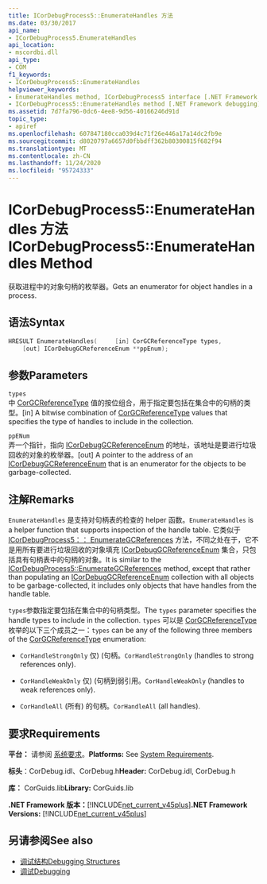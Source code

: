 ```yaml
---
title: ICorDebugProcess5::EnumerateHandles 方法
ms.date: 03/30/2017
api_name:
- ICorDebugProcess5.EnumerateHandles
api_location:
- mscordbi.dll
api_type:
- COM
f1_keywords:
- ICorDebugProcess5::EnumerateHandles
helpviewer_keywords:
- EnumerateHandles method, ICorDebugProcess5 interface [.NET Framework debugging]
- ICorDebugProcess5::EnumerateHandles method [.NET Framework debugging]
ms.assetid: 7d7fa796-0dc6-4ee8-9d56-40166246d91d
topic_type:
- apiref
ms.openlocfilehash: 607847180cca039d4c71f26e446a17a14dc2fb9e
ms.sourcegitcommit: d8020797a6657d0fbbdff362b80300815f682f94
ms.translationtype: MT
ms.contentlocale: zh-CN
ms.lasthandoff: 11/24/2020
ms.locfileid: "95724333"
---
```

# <a name="icordebugprocess5enumeratehandles-method"></a><span data-ttu-id="908d9-102">ICorDebugProcess5::EnumerateHandles 方法</span><span class="sxs-lookup"><span data-stu-id="908d9-102">ICorDebugProcess5::EnumerateHandles Method</span></span>

<span data-ttu-id="908d9-103">获取进程中的对象句柄的枚举器。</span><span class="sxs-lookup"><span data-stu-id="908d9-103">Gets an enumerator for object handles in a process.</span></span>  
  
## <a name="syntax"></a><span data-ttu-id="908d9-104">语法</span><span class="sxs-lookup"><span data-stu-id="908d9-104">Syntax</span></span>  
  
```cpp  
HRESULT EnumerateHandles(     [in] CorGCReferenceType types,  
    [out] ICorDebugGCReferenceEnum **ppEnum);  
```  
  
## <a name="parameters"></a><span data-ttu-id="908d9-105">参数</span><span class="sxs-lookup"><span data-stu-id="908d9-105">Parameters</span></span>  

 `types`  
 <span data-ttu-id="908d9-106">中 [CorGCReferenceType](corgcreferencetype-enumeration.md) 值的按位组合，用于指定要包括在集合中的句柄的类型。</span><span class="sxs-lookup"><span data-stu-id="908d9-106">[in] A bitwise combination of [CorGCReferenceType](corgcreferencetype-enumeration.md) values that specifies the type of handles to include in the collection.</span></span>  
  
 `ppENum`  
 <span data-ttu-id="908d9-107">弄一个指针，指向 [ICorDebugGCReferenceEnum](icordebuggcreferenceenum-interface.md) 的地址，该地址是要进行垃圾回收的对象的枚举器。</span><span class="sxs-lookup"><span data-stu-id="908d9-107">[out] A pointer to the address of an [ICorDebugGCReferenceEnum](icordebuggcreferenceenum-interface.md) that is an enumerator for the objects to be garbage-collected.</span></span>  
  
## <a name="remarks"></a><span data-ttu-id="908d9-108">注解</span><span class="sxs-lookup"><span data-stu-id="908d9-108">Remarks</span></span>  

 <span data-ttu-id="908d9-109">`EnumerateHandles` 是支持对句柄表的检查的 helper 函数。</span><span class="sxs-lookup"><span data-stu-id="908d9-109">`EnumerateHandles` is a helper function that supports inspection of the handle table.</span></span> <span data-ttu-id="908d9-110">它类似于 [ICorDebugProcess5：： EnumerateGCReferences](icordebugprocess5-enumerategcreferences-method.md) 方法，不同之处在于，它不是用所有要进行垃圾回收的对象填充 [ICorDebugGCReferenceEnum](icordebuggcreferenceenum-interface.md) 集合，只包括具有句柄表中的句柄的对象。</span><span class="sxs-lookup"><span data-stu-id="908d9-110">It is similar to the [ICorDebugProcess5::EnumerateGCReferences](icordebugprocess5-enumerategcreferences-method.md) method, except that rather than populating an [ICorDebugGCReferenceEnum](icordebuggcreferenceenum-interface.md) collection with all objects to be garbage-collected, it includes only objects that have handles from the handle table.</span></span>  
  
 <span data-ttu-id="908d9-111">`types`参数指定要包括在集合中的句柄类型。</span><span class="sxs-lookup"><span data-stu-id="908d9-111">The `types` parameter specifies the handle types to include in the collection.</span></span> <span data-ttu-id="908d9-112">`types` 可以是 [CorGCReferenceType](corgcreferencetype-enumeration.md) 枚举的以下三个成员之一：</span><span class="sxs-lookup"><span data-stu-id="908d9-112">`types` can be any of the following three members of the [CorGCReferenceType](corgcreferencetype-enumeration.md) enumeration:</span></span>  
  
- <span data-ttu-id="908d9-113">`CorHandleStrongOnly` 仅)  (句柄。</span><span class="sxs-lookup"><span data-stu-id="908d9-113">`CorHandleStrongOnly` (handles to strong references only).</span></span>  
  
- <span data-ttu-id="908d9-114">`CorHandleWeakOnly` 仅)  (句柄到弱引用。</span><span class="sxs-lookup"><span data-stu-id="908d9-114">`CorHandleWeakOnly` (handles to weak references only).</span></span>  
  
- <span data-ttu-id="908d9-115">`CorHandleAll` (所有) 的句柄。</span><span class="sxs-lookup"><span data-stu-id="908d9-115">`CorHandleAll` (all handles).</span></span>  
  
## <a name="requirements"></a><span data-ttu-id="908d9-116">要求</span><span class="sxs-lookup"><span data-stu-id="908d9-116">Requirements</span></span>  

 <span data-ttu-id="908d9-117">**平台：** 请参阅 [系统要求](../../get-started/system-requirements.md)。</span><span class="sxs-lookup"><span data-stu-id="908d9-117">**Platforms:** See [System Requirements](../../get-started/system-requirements.md).</span></span>  
  
 <span data-ttu-id="908d9-118">**标头**：CorDebug.idl、CorDebug.h</span><span class="sxs-lookup"><span data-stu-id="908d9-118">**Header:** CorDebug.idl, CorDebug.h</span></span>  
  
 <span data-ttu-id="908d9-119">**库：** CorGuids.lib</span><span class="sxs-lookup"><span data-stu-id="908d9-119">**Library:** CorGuids.lib</span></span>  
  
 <span data-ttu-id="908d9-120">**.NET Framework 版本：**[!INCLUDE[net_current_v45plus](../../../../includes/net-current-v45plus-md.md)]</span><span class="sxs-lookup"><span data-stu-id="908d9-120">**.NET Framework Versions:** [!INCLUDE[net_current_v45plus](../../../../includes/net-current-v45plus-md.md)]</span></span>  
  
## <a name="see-also"></a><span data-ttu-id="908d9-121">另请参阅</span><span class="sxs-lookup"><span data-stu-id="908d9-121">See also</span></span>

- [<span data-ttu-id="908d9-122">调试结构</span><span class="sxs-lookup"><span data-stu-id="908d9-122">Debugging Structures</span></span>](debugging-structures.md)
- [<span data-ttu-id="908d9-123">调试</span><span class="sxs-lookup"><span data-stu-id="908d9-123">Debugging</span></span>](index.md)
